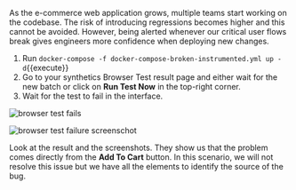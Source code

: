 As the e-commerce web application grows, multiple teams start working on the codebase. The risk of introducing regressions becomes higher and this cannot be avoided. However, being alerted whenever our critical user flows break gives engineers more confidence when deploying new changes.

1. Run `docker-compose -f docker-compose-broken-instrumented.yml up -d`{{execute}}
2. Go to your synthetics Browser Test result page and either wait for the new batch or click on **Run Test Now** in the top-right corner.
3. Wait for the test to fail in the interface.

![browser test fails](https://p-qKFgO2.t2.n0.cdn.getcloudapp.com/items/4gu9Qm8N/Image%202020-07-28%20at%202.53.16%20PM.png?v=61273d7f5196f70deb1dd6101fc294fa)

![browser test failure screenschot](https://p-qKFgO2.t2.n0.cdn.getcloudapp.com/items/GGuRnNev/Image%202020-07-28%20at%202.53.35%20PM.png?v=86f5a6a60cd2baa5fd84c1c30fd3e409)

Look at the result and the screenshots. They show us that the problem comes directly from the **Add To Cart** button. In this scenario, we will not resolve this issue but we have all the elements to identify the source of the bug.